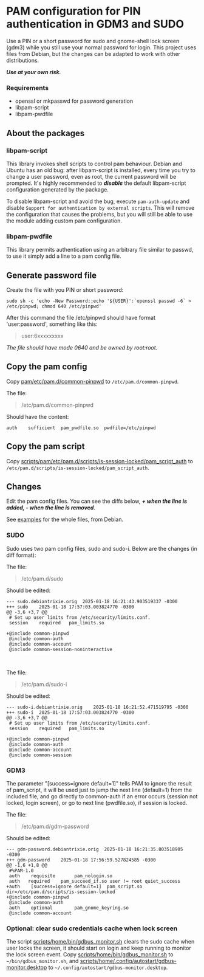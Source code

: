 # PAM configuration for PIN authentication in GDM3 and SUDO

Use a PIN or a short password for sudo and gnome-shell lock screen (gdm3)
while you still use your normal password for login. This project uses files from Debian,
but the changes can be adapted to work with other distributions.

***Use at your own risk.***

### Requirements

- openssl or mkpasswd for password generation
- libpam-script
- libpam-pwdfile

## About the packages

### libpam-script

This library invokes shell scripts to control pam behaviour. Debian and Ubuntu has an old bug: after libpam-script is installed, every time you try to change a user password, even as root, the current password will be prompted. It's highly recommended to ***disable*** the default libpam-script configuration generated by the package.

To disable libpam-script and avoid the bug, execute `pam-auth-update` and disable `Support for authentication by external scripts`. This will remove the configuration that causes the problems, but you will still be able to use the module adding custom pam configuration.

### libpam-pwdfile

This library permits authentication using an arbitrary file similar to passwd, to use it simply add a line to a pam config file.

## Generate password file

Create the file with you PIN or short password:

```
sudo sh -c 'echo -New Password:;echo '${USER}':`openssl passwd -6` > /etc/pinpwd; chmod 640 /etc/pinpwd'
```

After this command the file /etc/pinpwd should have format 'user:password', something like this:

> user:$6$xxxxxxxxx

*The file should have mode 0640 and be owned by root:root.*

## Copy the pam config

Copy [pam/etc/pam.d/common-pinpwd](pam/etc/pam.d/common-pinpwd) to `/etc/pam.d/common-pinpwd`.

The file:

> /etc/pam.d/common-pinpwd

Should have the content:

```
auth    sufficient  pam_pwdfile.so  pwdfile=/etc/pinpwd
```

## Copy the pam script
Copy [scripts/pam/etc/pam.d/scripts/is-session-locked/pam_script_auth](scripts/pam/etc/pam.d/scripts/is-session-locked/pam_script_auth) to `/etc/pam.d/scripts/is-session-locked/pam_script_auth`.

## Changes

Edit the pam config files. You can see the diffs below, ***+ when the line is added, - when the line is removed***.

See [examples](examples) for the whole files, from Debian.

### SUDO

Sudo uses two pam config files, sudo and sudo-i. Below are the changes (in diff format):

The file:

> /etc/pam.d/sudo


Should be edited:

```
--- sudo.debiantrixie.orig	2025-01-18 16:21:43.903519337 -0300
+++ sudo	2025-01-18 17:57:03.003824770 -0300
@@ -3,6 +3,7 @@
 # Set up user limits from /etc/security/limits.conf.
 session    required   pam_limits.so

+@include common-pinpwd
 @include common-auth
 @include common-account
 @include common-session-noninteractive
```

<br/>

The file:

> /etc/pam.d/sudo-i

Should be edited:

```
--- sudo-i.debiantrixie.orig	2025-01-18 16:21:52.471519795 -0300
+++ sudo-i	2025-01-18 17:57:03.003824770 -0300
@@ -3,6 +3,7 @@
 # Set up user limits from /etc/security/limits.conf.
 session    required   pam_limits.so

+@include common-pinpwd
 @include common-auth
 @include common-account
 @include common-session
```

### GDM3

The parameter "[success=ignore default=1]" tells PAM to ignore the result of pam_script, it will be used just to jump the next line (default=1) from the included file, and go directly to common-auth if an error occurs (session not locked, login screen), or go to next line (pwdfile.so), if session is locked.

The file:

> /etc/pam.d/gdm-password

Should be edited:

```
--- gdm-password.debiantrixie.orig	2025-01-18 16:21:35.803518905 -0300
+++ gdm-password	2025-01-18 17:56:59.527824585 -0300
@@ -1,6 +1,8 @@
 #%PAM-1.0
 auth    requisite       pam_nologin.so
 auth	required	pam_succeed_if.so user != root quiet_success
+auth    [success=ignore default=1]  pam_script.so dir=/etc/pam.d/scripts/is-session-locked
+@include common-pinpwd
 @include common-auth
 auth    optional        pam_gnome_keyring.so
 @include common-account
```

### Optional: clear sudo credentials cache when lock screen

The script [scripts/home/bin/gdbus_monitor.sh](scripts/home/bin/gdbus_monitor.sh) clears the sudo cache when user locks the screen, it should start on login and keep running to monitor the lock screen event. Copy [scripts/home/bin/gdbus_monitor.sh](scripts/home/bin/gdbus_monitor.sh) to `~/bin/gdbus_monitor.sh`, and [scripts/home/.config/autostart/gdbus-monitor.desktop](scripts/home/.config/autostart/gdbus-monitor.desktop) to `~/.config/autostart/gdbus-monitor.desktop`.